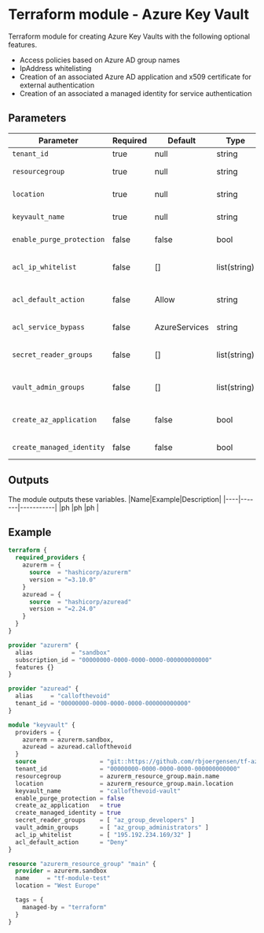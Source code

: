 # Terraform module - Azure Key Vault
Terraform module for creating Azure Key Vaults with the following optional features.

- Access policies based on Azure AD group names
- IpAddress whitelisting
- Creation of an associated Azure AD application and x509 certificate for external authentication
- Creation of an associated a managed identity for service authentication

## Parameters
|Parameter                |Required|Default      |Type        |Description|
|-------------------------|--------|-------------|------------|-----------|
|`tenant_id`              |true    |null         |string      |The tenant id|
|`resourcegroup`          |true    |null         |string      |The name of the resource group|
|`location`               |true    |null         |string      |The locality of the resource group|
|`keyvault_name`          |true    |null         |string      |The unique name of the key vault|
|`enable_purge_protection`|false   |false        |bool        |Wether to enable purge protection|
|`acl_ip_whitelist`       |false   |[]           |list(string)|A list of addresses to whitelist for access. Eg. ["195.192.234.169/32"]|
|`acl_default_action`     |false   |Allow        |string      |Action for requests from addresses not in the whitelist. (Allow or Deny)|
|`acl_service_bypass`     |false   |AzureServices|string      |Bypass ACL (AzureServices or None)|
|`secret_reader_groups`   |false   |[]           |list(string)|Name of the Azure AD groups to grant secret reader|
|`vault_admin_groups`     |false   |[]           |list(string)|Name of the Azure AD groups to grant vault admin|
|`create_az_application`  |false   |false        |bool        |Wether to create an Azure AD application and a certificate|
|`create_managed_identity`|false   |false        |bool        |Wether to create a managed identity|

## Outputs
The module outputs these variables.
|Name|Example|Description|
|----|-------|-----------|
|ph  |ph     |ph         |

## Example
``` terraform
terraform {
  required_providers {
    azurerm = {
      source  = "hashicorp/azurerm"
      version = "=3.10.0"
    }
    azuread = {
      source  = "hashicorp/azuread"
      version = "=2.24.0"
    }
  }
}

provider "azurerm" {
  alias           = "sandbox"
  subscription_id = "00000000-0000-0000-0000-000000000000"
  features {}
}

provider "azuread" {
  alias     = "callofthevoid"
  tenant_id = "00000000-0000-0000-0000-000000000000"
}

module "keyvault" {
  providers = { 
    azurerm = azurerm.sandbox,
    azuread = azuread.callofthevoid
  }
  source                  = "git::https://github.com/rbjoergensen/tf-azure-keyvault.git?ref=v1"
  tenant_id               = "00000000-0000-0000-0000-000000000000"
  resourcegroup           = azurerm_resource_group.main.name
  location                = azurerm_resource_group.main.location
  keyvault_name           = "callofthevoid-vault"
  enable_purge_protection = false
  create_az_application   = true
  create_managed_identity = true
  secret_reader_groups    = [ "az_group_developers" ]
  vault_admin_groups      = [ "az_group_administrators" ]
  acl_ip_whitelist        = [ "195.192.234.169/32" ]
  acl_default_action      = "Deny"
}

resource "azurerm_resource_group" "main" {
  provider = azurerm.sandbox
  name     = "tf-module-test"
  location = "West Europe"

  tags = {
    managed-by = "terraform"
  }
}
```